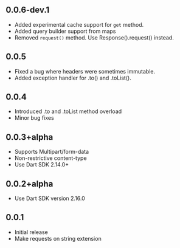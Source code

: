 ## 0.0.6-dev.1

- Added experimental cache support for `get` method.
- Added query builder support from maps
- Removed `request()` method. Use Response().request() instead.

## 0.0.5

- Fixed a bug where headers were sometimes immutable.
- Added exception handler for .to() and .toList().

## 0.0.4

- Introduced .to<Type> and .toList<Type> method overload
- Minor bug fixes

## 0.0.3+alpha

- Supports Multipart/form-data
- Non-restrictive content-type
- Use Dart SDK 2.14.0+

## 0.0.2+alpha

- Use Dart SDK version 2.16.0

## 0.0.1

- Initial release
- Make requests on string extension
